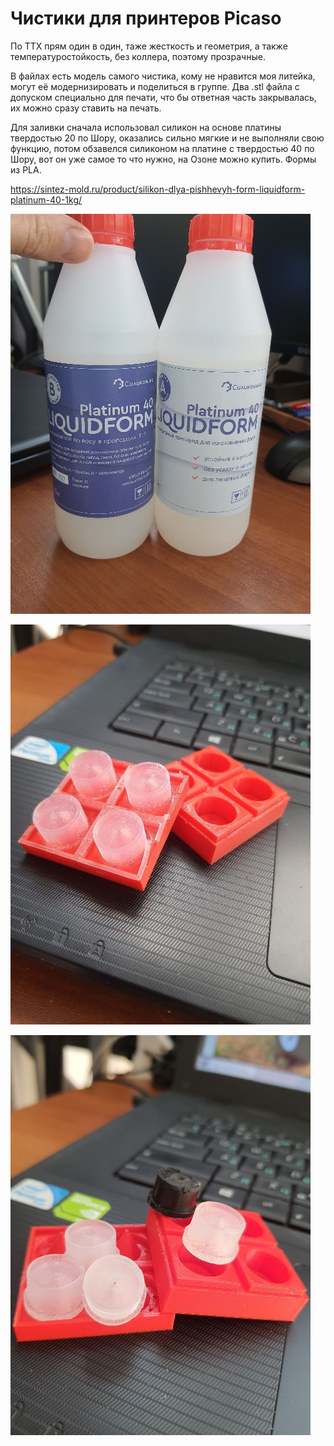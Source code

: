 # Чистики для принтеров Picaso

По ТТХ прям один в один, таже жесткость и геометрия, а также температуростойкость, без коллера, поэтому прозрачные.

В файлах есть модель самого чистика, кому не нравится моя литейка, могут её модернизировать и поделиться в группе.
Два .stl файла с допуском специально для печати, что бы ответная часть закрывалась, их можно сразу ставить на печать.

Для заливки сначала использовал силикон на основе платины твердостью 20 по Шору, оказались сильно мягкие и не выполняли свою функцию, потом обзавелся силиконом на платине с твердостью 40 по Шору, вот он уже самое то что нужно, на Озоне можно купить.
Формы из PLA.

https://sintez-mold.ru/product/silikon-dlya-pishhevyh-form-liquidform-platinum-40-1kg/

![Силикон](./img/Photo_silicone_0.jpg)

![Форма_для_литья_0](./img/Photo_silicone_1.jpg)

![Форма_для_литья_1](./img/Photo_silicone_2.jpg)
